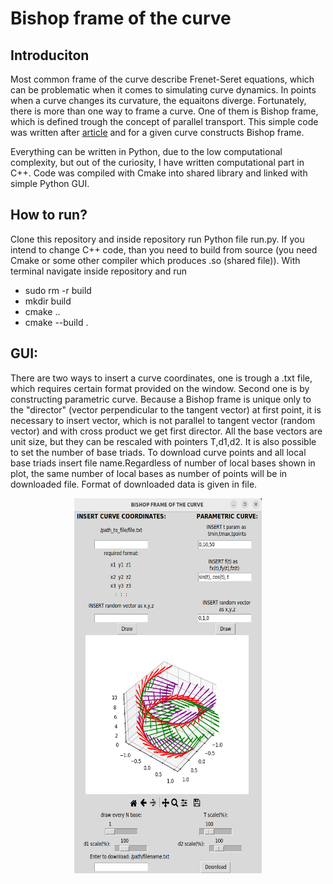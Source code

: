


# Bishop frame of the curve

## Introduciton
 Most common frame of the curve describe Frenet-Seret equations, which can be problematic when it comes to simulating curve dynamics. In points when a curve changes its curvature, the equaitons diverge. Fortunately, there is more than one way to frame a curve. One of them is Bishop frame, which is defined trough the concept of parallel transport. This simple code was written after [article](https://www.jstor.org/stable/2319846) and for a given curve constructs Bishop frame.

Everything can be written in Python, due to the low computational complexity, but out of the curiosity, I have written computational part in C++. Code was compiled with Cmake into shared library and linked with simple Python GUI.

## How to run?
Clone this repository and inside repository run Python file run.py. If you intend to change C++ code, than you need to build from source (you need Cmake or some other compiler which produces .so (shared file)). With terminal navigate inside repository and run
* sudo rm -r build
* mkdir build
* cmake ..
* cmake --build .
   


   
## GUI: 
<div style="margin-top: 10px;">
  <p style="margin-top: 10px;"> There are two ways to insert a curve coordinates, one is trough a .txt file, which requires certain format provided on the window. Second one is by constructing parametric curve. Because a Bishop frame is unique only to the "director" (vector perpendicular to the tangent vector) at first point, it is necessary to insert vector, which is not parallel to tangent vector (random vector) and with cross product we get first director. All  the base vectors are unit size, but they can be rescaled with pointers T,d1,d2. It is also possible to set the number of base triads. To download curve points and all local base triads insert file name.Regardless of number of local bases shown in plot, the same number of local bases as number of points will be in downloaded file. Format of downloaded data is given in file. </p>
</div>
<div align="center">
   <img src="gui_screen.png" alt="Image" width="300" height="600">
</div>





